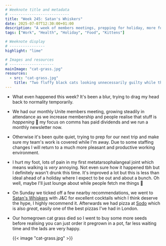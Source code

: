 ```yaml
---
# Weeknote title and metadata
# ---------------------------
title: "Week 245: Satan's Whiskers"
date: 2025-07-07T12:30:00+01:00
description: "A week of members meetings, prepping for holiday, more foot injuries, excellent cocktails, delicious pizza, and some fresh cat grass."
tags: ["Work", "Health", "Holiday", "Food", "Kittens"]

# Weeknote display
# ----------------
highlight: "lime"

# Images and resources
# --------------------
mainImage: "cat-grass.jpg"
resources:
  - src: "cat-grass.jpg"
    title: "Two fluffy black cats looking unnecessarily guilty while they chew on a tuft of cat grass"
---
```


  * What even happened this week? It's been a blur, trying to drag my head back to normality temporarily.

  * We had our monthly Unite members meeting, growing steadily in attendance as we increase membership and people realise that stuff is _happening_ :tada: my focus on comms has paid dividends and we run a monthly newsletter now.

  * Otherwise it's been quite quiet, trying to prep for our next trip and make sure my team's work is covered while I'm away. Due to some staffing changes I will return to a much more pleasant and productive working environment.

  * I hurt my foot, lots of pain in my first metatarsophalangeal joint which means walking is _very_ annoying. Not even sure how it happened tbh but I definitely wasn't drunk this time. It's improved a lot but this is less than ideal ahead of a holiday where I expect to be out and about a bunch. Oh well, maybe I'll just lounge about while people fetch me things :shrug:

  * On Sunday we ticked off a few nearby recommendations, we went to [Satan's Whiskers](https://en.wikipedia.org/wiki/Satan's_Whiskers) with J&C for excellent cocktails which I think deserve the hype, I highly recommend it. Afterwards we had pizza at [Sodo](https://www.sodopizza.co.uk/) which is also _great_, easily one of the best pizzas I've had in London.

  * Our homegrown cat grass died so I went to buy some more seeds before realising you can just order it pregrown in a pot, far less waiting time and the lads are very happy.

    {{< image "cat-grass.jpg" >}}
